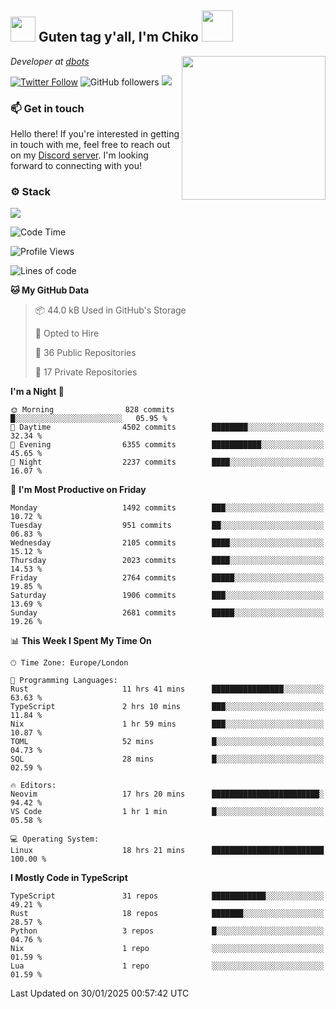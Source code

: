 <h2><img src="https://cdn.discordapp.com/emojis/1100181376730402906.gif?quality=lossless" width="40"> Guten tag y'all, I'm Chiko <img src="https://a.ppy.sh/15907233" width="50"></h2>
<a href="https://cataas.com"><img align='right' src="https://cataas.com/cat" width="230"></a>
<p><em>Developer at <a href="https://github.com/dbotsfun">dbots</a></em></p>

[![Twitter Follow](https://img.shields.io/twitter/follow/chikoxq?label=Follow)](https://twitter.com/intent/follow?screen_name=chikoxq)
![GitHub followers](https://img.shields.io/github/followers/chikof?label=Follow&style=social)
![](https://komarev.com/ghpvc/?username=chikof&color=blue)

### 📫 Get in touch
Hello there! If you're interested in getting in touch with me, feel free to reach out on my [Discord server](https://discord.gg/sejc7TnX6N). I'm looking forward to connecting with you!

### ⚙️ Stack
[![](https://skillicons.dev/icons?i=git,kubernetes,docker,js,ts,cloudflare,css,deno,express,graphql,html,mongodb,nestjs,py,react,apollo,bash,java,lua,nextjs,netlify,nodejs,ps,powershell,rust,neovim,tauri,sentry,postgres,tailwind,prisma,actix,workers)](https://skillicons.dev)

<!--START_SECTION:waka-->
![Code Time](http://img.shields.io/badge/Code%20Time-2%2C048%20hrs%2050%20mins-blue)

![Profile Views](http://img.shields.io/badge/Profile%20Views-0-blue)

![Lines of code](https://img.shields.io/badge/From%20Hello%20World%20I%27ve%20Written-8.5%20million%20lines%20of%20code-blue)

**🐱 My GitHub Data** 

> 📦 44.0 kB Used in GitHub's Storage 
 > 
> 💼 Opted to Hire
 > 
> 📜 36 Public Repositories 
 > 
> 🔑 17 Private Repositories 
 > 
**I'm a Night 🦉** 

```text
🌞 Morning                828 commits         █░░░░░░░░░░░░░░░░░░░░░░░░   05.95 % 
🌆 Daytime                4502 commits        ████████░░░░░░░░░░░░░░░░░   32.34 % 
🌃 Evening                6355 commits        ███████████░░░░░░░░░░░░░░   45.65 % 
🌙 Night                  2237 commits        ████░░░░░░░░░░░░░░░░░░░░░   16.07 % 
```
📅 **I'm Most Productive on Friday** 

```text
Monday                   1492 commits        ███░░░░░░░░░░░░░░░░░░░░░░   10.72 % 
Tuesday                  951 commits         ██░░░░░░░░░░░░░░░░░░░░░░░   06.83 % 
Wednesday                2105 commits        ████░░░░░░░░░░░░░░░░░░░░░   15.12 % 
Thursday                 2023 commits        ████░░░░░░░░░░░░░░░░░░░░░   14.53 % 
Friday                   2764 commits        █████░░░░░░░░░░░░░░░░░░░░   19.85 % 
Saturday                 1906 commits        ███░░░░░░░░░░░░░░░░░░░░░░   13.69 % 
Sunday                   2681 commits        █████░░░░░░░░░░░░░░░░░░░░   19.26 % 
```


📊 **This Week I Spent My Time On** 

```text
🕑︎ Time Zone: Europe/London

💬 Programming Languages: 
Rust                     11 hrs 41 mins      ████████████████░░░░░░░░░   63.63 % 
TypeScript               2 hrs 10 mins       ███░░░░░░░░░░░░░░░░░░░░░░   11.84 % 
Nix                      1 hr 59 mins        ███░░░░░░░░░░░░░░░░░░░░░░   10.87 % 
TOML                     52 mins             █░░░░░░░░░░░░░░░░░░░░░░░░   04.73 % 
SQL                      28 mins             █░░░░░░░░░░░░░░░░░░░░░░░░   02.59 % 

🔥 Editors: 
Neovim                   17 hrs 20 mins      ████████████████████████░   94.42 % 
VS Code                  1 hr 1 min          █░░░░░░░░░░░░░░░░░░░░░░░░   05.58 % 

💻 Operating System: 
Linux                    18 hrs 21 mins      █████████████████████████   100.00 % 
```

**I Mostly Code in TypeScript** 

```text
TypeScript               31 repos            ████████████░░░░░░░░░░░░░   49.21 % 
Rust                     18 repos            ███████░░░░░░░░░░░░░░░░░░   28.57 % 
Python                   3 repos             █░░░░░░░░░░░░░░░░░░░░░░░░   04.76 % 
Nix                      1 repo              ░░░░░░░░░░░░░░░░░░░░░░░░░   01.59 % 
Lua                      1 repo              ░░░░░░░░░░░░░░░░░░░░░░░░░   01.59 % 
```




 Last Updated on 30/01/2025 00:57:42 UTC
<!--END_SECTION:waka-->


<!--
<p align="center">
     <a href="https://discord.gg/HhybNhchcC"><img src="https://invidget.switchblade.xyz/sejc7TnX6N" align="center" ><a>
</p> 
-->
